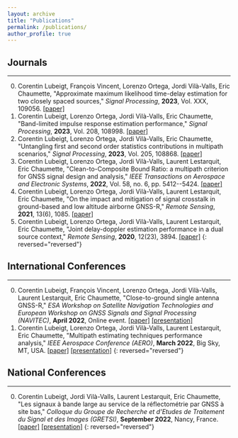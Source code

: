 ```yaml
---
layout: archive
title: "Publications"
permalink: /publications/
author_profile: true
---
```


## Journals
---
0. Corentin Lubeigt, François Vincent, Lorenzo Ortega, Jordi Vilà-Valls, Eric Chaumette, &quot;Approximate maximum likelihood time-delay estimation for two closely spaced sources,&quot; <i>Signal Processing</i>, <b>2023</b>, Vol. XXX, 109056. [[paper]](/publication/2023-XX-XX-SP-approximate)
0. Corentin Lubeigt, Lorenzo Ortega, Jordi Vilà-Valls, Eric Chaumette, &quot;Band-limited impulse response estimation performance,&quot; <i>Signal Processing</i>, <b>2023</b>, Vol. 208, 108998. [[paper]](/publication/2023-04-01-SP-band-limited)
0. Corentin Lubeigt, Lorenzo Ortega, Jordi Vilà-Valls, Eric Chaumette, &quot;Untangling first and second order statistics contributions in multipath scenarios,&quot; <i>Signal Processing</i>, <b>2023</b>, Vol. 205, 108868. [[paper]](/publication/2023-04-01-SP-untangling)
0. Corentin Lubeigt, Lorenzo Ortega, Jordi Vilà-Valls, Laurent Lestarquit, Eric Chaumette, &quot;Clean-to-Composite Bound Ratio: a multipath criterion for GNSS signal design and analysis,&quot; <i>IEEE Transactions on Aerospace and Electronic Systems</i>, <b>2022</b>, Vol. 58, no. 6, pp. 5412--5424. [[paper]](/publication/2022-05-03-TAES-ccbr)
0. Corentin Lubeigt, Lorenzo Ortega, Jordi Vilà-Valls, Laurent Lestarquit, Eric Chaumette, &quot;On the impact and mitigation of signal crosstalk in ground-based and low altitude airborne GNSS-R,&quot; <i>Remote Sensing</i>, <b>2021</b>, 13(6), 1085. [[paper]](/publication/2020-11-27-RS-crosstalk)
0. Corentin Lubeigt, Lorenzo Ortega, Jordi Vilà-Valls, Laurent Lestarquit, Eric Chaumette, &quot;Joint delay-doppler estimation performance in a dual source context,&quot; <i>Remote Sensing</i>, <b>2020</b>, 12(23), 3894. [[paper]](/publication/2020-11-27-RS-joint)
{: reversed="reversed"}

## International Conferences
---
0. Corentin Lubeigt, François Vincent, Lorenzo Ortega, Jordi Vilà-Valls, Laurent Lestarquit, Eric Chaumette, &quot;Close-to-ground single antenna GNSS-R,&quot; <i>ESA Workshop on Satellite Navigation Technologies and European Workshop on GNSS Signals and Signal Processing (NAVITEC)</i>, <b>April 2022</b>, Online event. [[paper]](/publication/2022-04-05-NAVITEC-ground-gnss-r) [[presentation]](/talks/2022-04-05-NAVITEC-ground-gnss-r-talk)
0. Corentin Lubeigt, Lorenzo Ortega, Jordi Vilà-Valls, Laurent Lestarquit, Eric Chaumette, &quot;Multipath estimating techniques performance analysis,&quot; <i>IEEE Aerospace Conference (AERO)</i>, <b>March 2022</b>, Big Sky, MT, USA. [[paper]](/publication/2022-03-05-AEROCONF-multipath) [[presentation]](/talks/2022-03-05-AEROCONF-multipath-talk)
{: reversed="reversed"}

## National Conferences
---
0. Corentin Lubeigt, Jordi Vilà-Valls, Laurent Lestarquit, Eric Chaumette, &quot;Les signaux à bande large au service de la réflectométrie par GNSS à site bas,&quot; <i>Colloque du Groupe de Recherche et d'Etudes de Traitement du Signal et des Images (GRETSI)</i>, <b>September 2022</b>, Nancy, France. [[paper]](/publication/2022-09-06-GRETSI-bande-large) [[presentation]](/talks/2022-09-06-GRETSI-bande-large-talk)
{: reversed="reversed"}